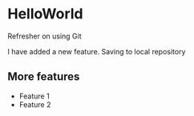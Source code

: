 # HelloWorld
Refresher on using Git

I have added a new feature. Saving to local repository

## More features
- Feature 1
- Feature 2